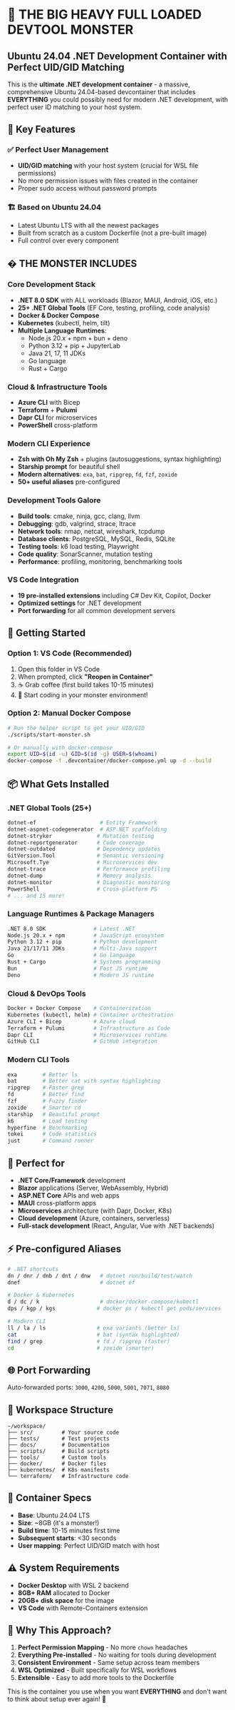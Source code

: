 # 🚀 THE BIG HEAVY FULL LOADED DEVTOOL MONSTER

## Ubuntu 24.04 .NET Development Container with Perfect UID/GID Matching

This is the **ultimate .NET development container** - a massive, comprehensive Ubuntu 24.04-based devcontainer that includes **EVERYTHING** you could possibly need for modern .NET development, with perfect user ID matching to your host system.

## 🎯 **Key Features**

### ✅ **Perfect User Management**
- **UID/GID matching** with your host system (crucial for WSL file permissions)
- No more permission issues with files created in the container
- Proper sudo access without password prompts

### 🏗️ **Based on Ubuntu 24.04**
- Latest Ubuntu LTS with all the newest packages
- Built from scratch as a custom Dockerfile (not a pre-built image)
- Full control over every component

## �️ **THE MONSTER INCLUDES**

### **Core Development Stack**
- **.NET 8.0 SDK** with ALL workloads (Blazor, MAUI, Android, iOS, etc.)
- **25+ .NET Global Tools** (EF Core, testing, profiling, code analysis)
- **Docker & Docker Compose** 
- **Kubernetes** (kubectl, helm, tilt)
- **Multiple Language Runtimes**:
  - Node.js 20.x + npm + bun + deno
  - Python 3.12 + pip + JupyterLab
  - Java 21, 17, 11 JDKs
  - Go language
  - Rust + Cargo

### **Cloud & Infrastructure Tools**
- **Azure CLI** with Bicep
- **Terraform** + **Pulumi** 
- **Dapr CLI** for microservices
- **PowerShell** cross-platform

### **Modern CLI Experience**
- **Zsh with Oh My Zsh** + plugins (autosuggestions, syntax highlighting)
- **Starship prompt** for beautiful shell
- **Modern alternatives**: `exa`, `bat`, `ripgrep`, `fd`, `fzf`, `zoxide`
- **50+ useful aliases** pre-configured

### **Development Tools Galore**
- **Build tools**: cmake, ninja, gcc, clang, llvm
- **Debugging**: gdb, valgrind, strace, ltrace
- **Network tools**: nmap, netcat, wireshark, tcpdump
- **Database clients**: PostgreSQL, MySQL, Redis, SQLite
- **Testing tools**: k6 load testing, Playwright
- **Code quality**: SonarScanner, mutation testing
- **Performance**: profiling, monitoring, benchmarking tools

### **VS Code Integration**
- **19 pre-installed extensions** including C# Dev Kit, Copilot, Docker
- **Optimized settings** for .NET development
- **Port forwarding** for all common development servers

## 🚀 **Getting Started**

### **Option 1: VS Code (Recommended)**
1. Open this folder in VS Code
2. When prompted, click **"Reopen in Container"**
3. ☕ Grab coffee (first build takes 10-15 minutes)
4. 🎉 Start coding in your monster environment!

### **Option 2: Manual Docker Compose**
```bash
# Run the helper script to get your UID/GID
./scripts/start-monster.sh

# Or manually with docker-compose
export UID=$(id -u) GID=$(id -g) USER=$(whoami)
docker-compose -f .devcontainer/docker-compose.yml up -d --build
```

## 📦 **What Gets Installed**

### **.NET Global Tools (25+)**
```bash
dotnet-ef                    # Entity Framework
dotnet-aspnet-codegenerator  # ASP.NET scaffolding
dotnet-stryker              # Mutation testing
dotnet-reportgenerator      # Code coverage
dotnet-outdated             # Dependency updates
GitVersion.Tool             # Semantic versioning
Microsoft.Tye               # Microservices dev
dotnet-trace                # Performance profiling
dotnet-dump                 # Memory analysis
dotnet-monitor              # Diagnostic monitoring
PowerShell                  # Cross-platform PS
# ... and 15 more!
```

### **Language Runtimes & Package Managers**
```bash
.NET 8.0 SDK               # Latest .NET
Node.js 20.x + npm         # JavaScript ecosystem  
Python 3.12 + pip          # Python development
Java 21/17/11 JDKs         # Multi-Java support
Go                         # Go language
Rust + Cargo               # Systems programming
Bun                        # Fast JS runtime
Deno                       # Modern JS runtime
```

### **Cloud & DevOps Tools**
```bash
Docker + Docker Compose    # Containerization
Kubernetes (kubectl, helm) # Container orchestration
Azure CLI + Bicep          # Azure cloud
Terraform + Pulumi         # Infrastructure as Code
Dapr CLI                   # Microservices runtime
GitHub CLI                 # GitHub integration
```

### **Modern CLI Tools**
```bash
exa        # Better ls
bat        # Better cat with syntax highlighting  
ripgrep    # Faster grep
fd         # Better find
fzf        # Fuzzy finder
zoxide     # Smarter cd
starship   # Beautiful prompt
k6         # Load testing
hyperfine  # Benchmarking
tokei      # Code statistics
just       # Command runner
```

## 🎯 **Perfect for**
- **.NET Core/Framework** development
- **Blazor** applications (Server, WebAssembly, Hybrid)
- **ASP.NET Core** APIs and web apps
- **MAUI** cross-platform apps
- **Microservices** architecture (with Dapr, Docker, K8s)
- **Cloud development** (Azure, containers, serverless)
- **Full-stack development** (React, Angular, Vue with .NET backends)

## ⚡ **Pre-configured Aliases**

```bash
# .NET shortcuts
dn / dnr / dnb / dnt / dnw   # dotnet run/build/test/watch
dnef                         # dotnet ef

# Docker & Kubernetes  
d / dc / k                   # docker/docker-compose/kubectl
dps / kgp / kgs             # docker ps / kubectl get pods/services

# Modern CLI
ll / la / ls                # exa variants (better ls)
cat                         # bat (syntax highlighted)
find / grep                 # fd / ripgrep (faster)
cd                          # zoxide (smarter)
```

## 🌐 **Port Forwarding**
Auto-forwarded ports: `3000`, `4200`, `5000`, `5001`, `7071`, `8080`

## 📁 **Workspace Structure**
```
~/workspace/
├── src/         # Your source code
├── tests/       # Test projects  
├── docs/        # Documentation
├── scripts/     # Build scripts
├── tools/       # Custom tools
├── docker/      # Docker files
├── kubernetes/  # K8s manifests
└── terraform/   # Infrastructure code
```

## 🔧 **Container Specs**
- **Base**: Ubuntu 24.04 LTS
- **Size**: ~8GB (it's a monster!)
- **Build time**: 10-15 minutes first time
- **Subsequent starts**: <30 seconds
- **User mapping**: Perfect UID/GID match with host

## ⚠️ **System Requirements**
- **Docker Desktop** with WSL 2 backend
- **8GB+ RAM** allocated to Docker
- **20GB+ disk space** for the image
- **VS Code** with Remote-Containers extension

## 🎉 **Why This Approach?**

1. **Perfect Permission Mapping** - No more `chown` headaches
2. **Everything Pre-installed** - No waiting for tools during development  
3. **Consistent Environment** - Same setup across team members
4. **WSL Optimized** - Built specifically for WSL workflows
5. **Extensible** - Easy to add more tools to the Dockerfile

This is the container you use when you want **EVERYTHING** and don't want to think about setup ever again! 🚀